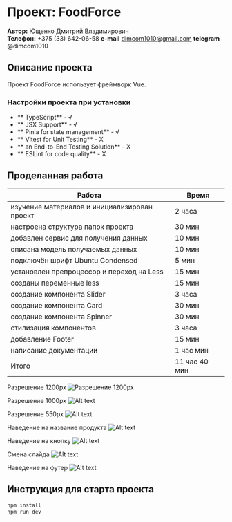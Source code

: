 # Проект: FoodForce

**Автор:** Ющенко Дмитрий Владимирович  
**Телефон:** +375 (33) 642-06-58
**e-mail** dimcom1010@gmail.com
**telegram** @dimcom1010


## Описание проекта
Проект FoodForce использует фреймворк Vue.

### Настройки проекта при установки
- ** TypeScript** - √
- ** JSX Support** - √
- ** Pinia for state management** - √
- ** Vitest for Unit Testing** - Х
- ** an End-to-End Testing Solution** - Х
- ** ESLint for code quality** - Х

## Проделанная работа

| Работа                              | Время         |
|-------------------------------------|---------------|
| изучение материалов и инициализирован проект | 2 часа |
| настроена структура папок проекта   |    30 мин     |
| добавлен сервис для получения данных|    10 мин     |
| описана модель получаемых данных    |    10 мин     |
| подключён шрифт Ubuntu Condensed    |     5 мин     |
| установлен препроцессор и переход на Less| 15 мин   |
| созданы переменные less             |      15 мин   |
| создание компонента Slider          |     3 часа    |
| создание компонента Card            |     30 мин    |
| создание компонента Spinner         |     30 мин    |
| стилизация компонентов              |     3 часа    |
| добавление Footer                   |     15 мин    |
| написание документации              |   1 час  мин  |
| Итого                               |   11 час 40 мин  |

Разрешение 1200px
![Разрешение 1200px](./src/assets/images/image.png)

Разрешение 1000px
![Alt text](./src/assets/images/image-1.png)

Разрешение 550px
![Alt text](./src/assets/images/image-2.png)

Наведение на название продукта
![Alt text](./src/assets/images/image-3.png)

Наведение на кнопку
![Alt text](./src/assets/images/image-4.png)

Смена слайда 
![Alt text](./src/assets/images/image-5.png) 

Наведение на футер
![Alt text](./src/assets/images/image-6.png)



## Инструкция для старта проекта
```sh
npm install
npm run dev 
```